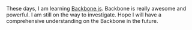 These days, I am learning [Backbone.js](http://backbonejs.org/). Backbone is really awesome and powerful. I am still on the way to investigate. Hope I will have a comprehensive understanding on the Backbone in the future.
